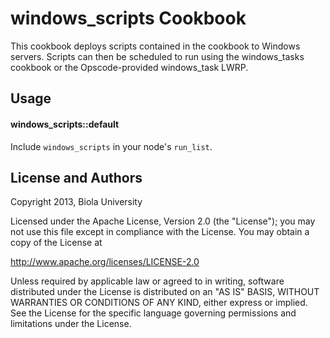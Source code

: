 windows\_scripts Cookbook
======================
This cookbook deploys scripts contained in the cookbook to Windows servers. Scripts can then be scheduled to run using the windows_tasks cookbook or the Opscode-provided windows_task LWRP.

Usage
-----
#### windows\_scripts::default
Include `windows_scripts` in your node's `run_list`.


License and Authors
-------------------
 Copyright 2013, Biola University 

 Licensed under the Apache License, Version 2.0 (the "License");
 you may not use this file except in compliance with the License.
 You may obtain a copy of the License at

 http://www.apache.org/licenses/LICENSE-2.0

 Unless required by applicable law or agreed to in writing, software
 distributed under the License is distributed on an "AS IS" BASIS,
 WITHOUT WARRANTIES OR CONDITIONS OF ANY KIND, either express or implied.
 See the License for the specific language governing permissions and
 limitations under the License.

